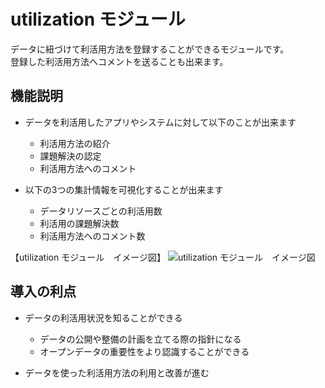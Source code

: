 # utilization モジュール

データに紐づけて利活用方法を登録することができるモジュールです。  
登録した利活用方法へコメントを送ることも出来ます。

## 機能説明

* データを利活用したアプリやシステムに対して以下のことが出来ます
    * 利活用方法の紹介
    * 課題解決の認定
    * 利活用方法へのコメント

* 以下の3つの集計情報を可視化することが出来ます
    * データリソースごとの利活用数
    * 利活用の課題解決数
    * 利活用方法へのコメント数

【utilization モジュール　イメージ図】
![utilization モジュール　イメージ図]()

## 導入の利点

* データの利活用状況を知ることができる
    * データの公開や整備の計画を立てる際の指針になる
    * オープンデータの重要性をより認識することができる

* データを使った利活用方法の利用と改善が進む